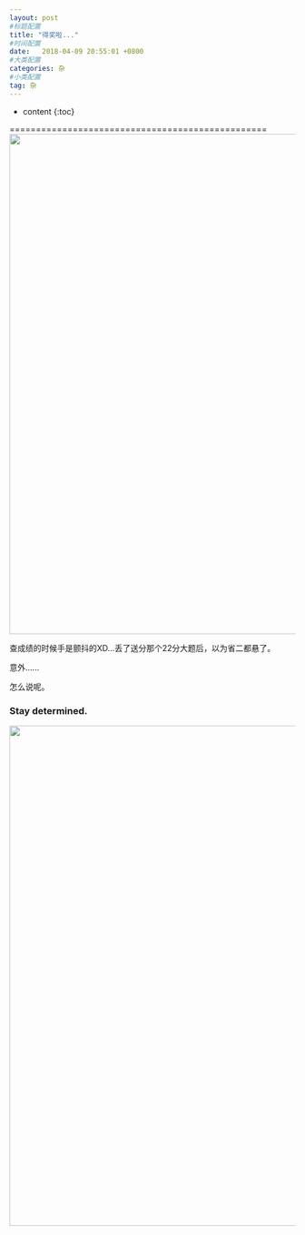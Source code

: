 ```yaml
---
layout: post
#标题配置
title: "得奖啦..."
#时间配置
date:   2018-04-09 20:55:01 +0800
#大类配置
categories: 杂
#小类配置
tag: 杂
---
```


* content
{:toc}
 


=================================================  
<img src="{{ 'styles/images/reward.PNG' | prepend: site.baseurl }}"  width="880" />

查成绩的时候手是颤抖的XD...丢了送分那个22分大题后，以为省二都悬了。  

意外......  

怎么说呢。  
### Stay determined.   
<img src="{{ '/styles/images/determined.PNG' | prepend: site.baseurl }}"  width="880" />